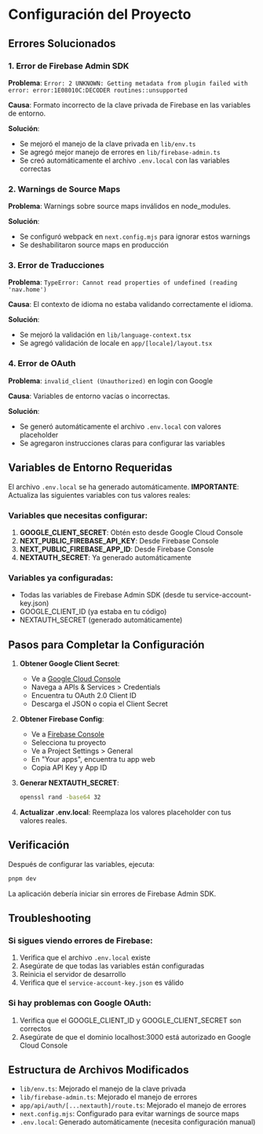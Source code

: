 # Configuración del Proyecto

## Errores Solucionados

### 1. Error de Firebase Admin SDK
**Problema**: `Error: 2 UNKNOWN: Getting metadata from plugin failed with error: error:1E08010C:DECODER routines::unsupported`

**Causa**: Formato incorrecto de la clave privada de Firebase en las variables de entorno.

**Solución**: 
- Se mejoró el manejo de la clave privada en `lib/env.ts`
- Se agregó mejor manejo de errores en `lib/firebase-admin.ts`
- Se creó automáticamente el archivo `.env.local` con las variables correctas

### 2. Warnings de Source Maps
**Problema**: Warnings sobre source maps inválidos en node_modules.

**Solución**: 
- Se configuró webpack en `next.config.mjs` para ignorar estos warnings
- Se deshabilitaron source maps en producción

### 3. Error de Traducciones
**Problema**: `TypeError: Cannot read properties of undefined (reading 'nav.home')`

**Causa**: El contexto de idioma no estaba validando correctamente el idioma.

**Solución**:
- Se mejoró la validación en `lib/language-context.tsx`
- Se agregó validación de locale en `app/[locale]/layout.tsx`

### 4. Error de OAuth
**Problema**: `invalid_client (Unauthorized)` en login con Google

**Causa**: Variables de entorno vacías o incorrectas.

**Solución**:
- Se generó automáticamente el archivo `.env.local` con valores placeholder
- Se agregaron instrucciones claras para configurar las variables

## Variables de Entorno Requeridas

El archivo `.env.local` se ha generado automáticamente. **IMPORTANTE**: Actualiza las siguientes variables con tus valores reales:

### Variables que necesitas configurar:

1. **GOOGLE_CLIENT_SECRET**: Obtén esto desde Google Cloud Console
2. **NEXT_PUBLIC_FIREBASE_API_KEY**: Desde Firebase Console
3. **NEXT_PUBLIC_FIREBASE_APP_ID**: Desde Firebase Console
4. **NEXTAUTH_SECRET**: Ya generado automáticamente

### Variables ya configuradas:
- Todas las variables de Firebase Admin SDK (desde tu service-account-key.json)
- GOOGLE_CLIENT_ID (ya estaba en tu código)
- NEXTAUTH_SECRET (generado automáticamente)

## Pasos para Completar la Configuración

1. **Obtener Google Client Secret**:
   - Ve a [Google Cloud Console](https://console.cloud.google.com/)
   - Navega a APIs & Services > Credentials
   - Encuentra tu OAuth 2.0 Client ID
   - Descarga el JSON o copia el Client Secret

2. **Obtener Firebase Config**:
   - Ve a [Firebase Console](https://console.firebase.google.com/)
   - Selecciona tu proyecto
   - Ve a Project Settings > General
   - En "Your apps", encuentra tu app web
   - Copia API Key y App ID

3. **Generar NEXTAUTH_SECRET**:
   ```bash
   openssl rand -base64 32
   ```

4. **Actualizar .env.local**:
   Reemplaza los valores placeholder con tus valores reales.

## Verificación

Después de configurar las variables, ejecuta:

```bash
pnpm dev
```

La aplicación debería iniciar sin errores de Firebase Admin SDK.

## Troubleshooting

### Si sigues viendo errores de Firebase:

1. Verifica que el archivo `.env.local` existe
2. Asegúrate de que todas las variables están configuradas
3. Reinicia el servidor de desarrollo
4. Verifica que el `service-account-key.json` es válido

### Si hay problemas con Google OAuth:

1. Verifica que el GOOGLE_CLIENT_ID y GOOGLE_CLIENT_SECRET son correctos
2. Asegúrate de que el dominio localhost:3000 está autorizado en Google Cloud Console

## Estructura de Archivos Modificados

- `lib/env.ts`: Mejorado el manejo de la clave privada
- `lib/firebase-admin.ts`: Mejorado el manejo de errores
- `app/api/auth/[...nextauth]/route.ts`: Mejorado el manejo de errores
- `next.config.mjs`: Configurado para evitar warnings de source maps
- `.env.local`: Generado automáticamente (necesita configuración manual) 